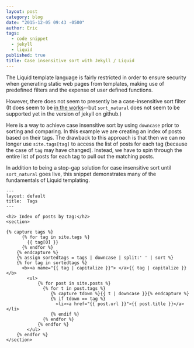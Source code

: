 ```yaml
---
layout: post
category: blog
date: "2015-12-05 09:43 -0500"
author: Eric
tags: 
  - code snippet
  - jekyll
  - liquid
published: true
title: Case insensitive sort with Jekyll / Liquid
---
```




The Liquid template language is fairly restricted in order to ensure security when generating static web pages from templates, making use of predefined filters and the expense of user defined functions.

However, there does not seem to presently be a case-insensitive sort filter (It does seem to be [in the works](https://github.com/Shopify/liquid/pull/554)--but `sort_natural` does not seem to be supported yet in the version of jekyll on github.)

Here is a way to achieve case insensitive sort by using `downcase` prior to sorting and comparing.  In this example we are creating an index of posts based on their tags.  The drawback to this approach is that then we can no longer use `site.tags[tag]` to access the list of posts for each tag (because the case of `tag` may have changed).  Instead, we have to spin through the entire list of posts for each tag to pull out the matching posts.

In addition to being a stop-gap solution for case insensitive sort until `sort_natural` goes live, this snippet demonstrates many of the fundamentals of Liquid templating.

```Liquid
---
layout: default
title:  Tags
---

<h2> Index of posts by tag:</h2>
<section>
  
{% capture tags %}
	  {% for tag in site.tags %}
	    {{ tag[0] }}
	  {% endfor %}
	{% endcapture %}
	{% assign sortedtags = tags | downcase | split:' ' | sort %}
	{% for tag in sortedtags %}
	  <b><a name="{{ tag | capitalize }}"> </a>{{ tag | capitalize }}</b>
	    <ul>
	        {% for post in site.posts %}
	          {% for t in post.tags %}
	             {% capture tdown %}{{ t | downcase }}{% endcapture %}
	          	 {% if tdown == tag %}
  			       <li><a href="{{ post.url }}">{{ post.title }}</a></li>
				 {% endif %}
	          {% endfor %}
		    {% endfor %}
		</ul>
	{% endfor %}
</section>
```
